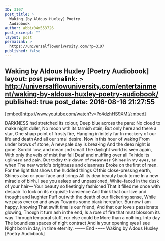 ```yaml
---
ID: 3107
post_title: >
  Waking (by Aldous Huxley) Poetry
  Audiobook
author: abbie04m553726
post_excerpt: ""
layout: post
permalink: >
  https://universalflowuniversity.com/?p=3107
published: false
---
```

Waking by Aldous Huxley [Poetry Audiobook]
layout: post
permalink: >
  http://universalflowuniversity.com/entertainment/waking-by-aldous-huxley-poetry-audiobook/
published: true
post_date: 2016-08-16 21:27:55
---
[embed]https://www.youtube.com/watch?v=Pc4dzhHS9XM[/embed]<br>
<p>DARKNESS had stretched its colour,
Deep blue across the pane:
No cloud to make night duller,
No moon with its tarnish stain;
But only here and there a star,
One sharp point of frosty fire,
Hanging infinitely far
In mockery of our life and death
And all our small desire.
Now in this hour of waking
From under brows of stone,
A new pale day is breaking
And the deep night is gone.
Sordid now, and mean and small
The daylight world is seen again,
With only the veils of mist that fall
Deaf and muffling over all
To hide its ugliness and pain.
But today this dawn of meanness
Shines in my eyes, as when
The new world's brightness and cleanness
Broke on the first of men.
For the light that shows the huddled things
Of this close-pressing earth,
Shines also on your face and brings
All its dear beauty back to me
In a new miracle of birth.
I see you asleep and unpassioned,
White-faced in the dusk of your hair—
Your beauty so fleetingly fashioned
That it filled me once with despair
To look on its exquisite transience
And think that our love and thought and laughter
Puff out with the death of our flickering sense,
While we pass ever on and away
Towards some blank hereafter.
But now I am happy, knowing
That swift time is our friend,
And that our love's passionate glowing,
Though it turn ash in the end,
Is a rose of fire that must blossom its way
Through temporal stuff, nor else could be
More than a nothing. Into day
The boundless spaces of night contract
And in your opening eyes I see
Night born in day, in time eternity.
----- End -----
Waking by Aldous Huxley [Poetry Audiobook]</p>